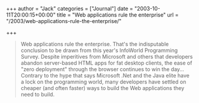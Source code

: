 +++
author = "Jack"
categories = ["Journal"]
date = "2003-10-11T20:00:15+00:00"
title = "Web applications rule the enterprise"
url = "/2003/web-applications-rule-the-enterprise/"

+++

[][1] 
  


> Web applications rule the enterprise. That's the indisputable conclusion to be drawn from this year's InfoWorld Programming Survey. Despite imperitives from Microsoft and others that developers abandon server-based HTML apps for fat desktop clients, the ease of "zero deployment" through the browser continues to win the day&#8230;Contrary to the hype that says Microsoft .Net and the Java elite have a lock on the programming world, many developers have settled on cheaper (and often faster) ways to build the Web applications they need to build.

 [1]: http://www.infoworld.com/article/03/09/26/38FErrcode_1.html?s=feature "Developers show their independent streak, favoring Web-based apps: September 26, 2003: By Eric Knorr: Web services"